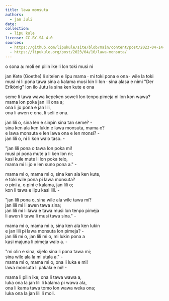 ```yaml
---
title: lawa monsuta
authors:
  - jan Juli
date:
collection:
  - lipu kule
license: CC-BY-SA 4.0
sources:
  - https://github.com/lipukule/site/blob/main/content/post/2023-04-14-lawa-monsuta.md
  - https://lipukule.org/post/2023/04/10/lawa-monsuta/
---
```


o sona a: moli en pilin ike li lon toki musi ni

jan Kete (Goethe) li sitelen e lipu mama · mi toki pona e ona · wile la toki musi ni li pona tawa sina a
kalama musi kin li lon · sina alasa e nimi "Der Erlkönig" lon ilo Jutu la sina ken kute e ona

seme li tawa wawa kepeken soweli lon tenpo pimeja ni lon kon wawa?  
mama lon poka jan lili ona a;  
ona li jo pona e jan lili,  
ona li awen e ona, li seli e ona.

jan lili o, sina len e sinpin sina tan seme? -  
sina ken ala ken lukin e lawa monsuta, mama o?  
e lawa monsuta e len lawa ona e len monsi? -  
jan lili o, ni li kon walo taso. -

"jan lili pona o tawa lon poka mi!  
musi pi pona mute a li ken lon ni;  
kasi kule mute li lon poka telo,  
mama mi li jo e len suno pona a." -

mama mi o, mama mi o, sina ken ala ken kute,  
e toki wile pona pi lawa monsuta?  
o pini a, o pini e kalama, jan lili o;  
kon li tawa e lipu kasi lili. -

"jan lili pona o, sina wile ala wile tawa mi?  
jan lili mi li awen tawa sina;  
jan lili mi li lawa e tawa musi lon tenpo pimeja  
li awen li tawa li musi tawa sina." -

mama mi o, mama mi o, sina ken ala ken lukin  
e jan lili pi lawa monsuta lon pimeja? -  
jan lili mi o, jan lili mi o, mi lukin pona a  
kasi majuna li pimeja walo a. -

"mi olin e sina, sijelo sina li pona tawa mi;  
sina wile ala la mi utala a." -  
mama mi o, mama mi o, ona li luka e mi!  
lawa monsuta li pakala e mi! -

mama li pilin ike; ona li tawa wawa a,  
luka ona la jan lili li kalama pi wawa ala,  
ona li kama tawa tomo lon wawa weka ona;  
luka ona la jan lili li moli.

